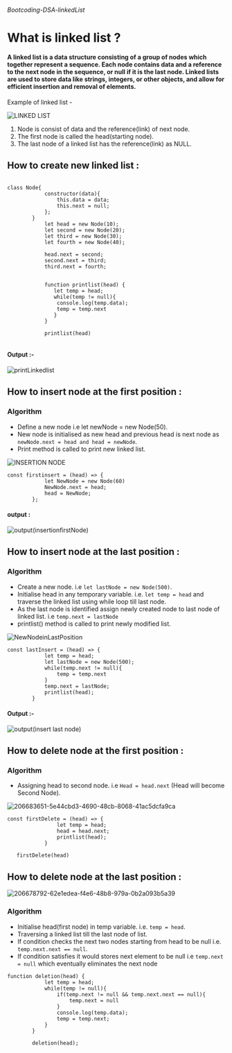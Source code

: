 
###### Bootcoding-DSA-linkedList


#  What is linked list ? 
#### A linked list is a data structure consisting of a group of nodes which together represent a sequence. Each node contains data and a reference to the next node in the sequence, or null if it is the last node. Linked lists are used to store data like strings, integers, or other objects, and allow for efficient insertion and removal of elements.


Example of linked list - 

 ![LINKED LIST](https://user-images.githubusercontent.com/114468530/206668549-6e63da14-8585-4c0a-a801-6d0d4d97ce73.png)

 1) Node is consist of data and the reference(link) of next node.
 2) The first node is called the head(starting node).
 3) The last node of a linked list has the reference(link) as NULL.


## How to create new linked list :

```

class Node{
            constructor(data){
                this.data = data;
                this.next = null;
            };
        }
            let head = new Node(10);
            let second = new Node(20);
            let third = new Node(30);
            let fourth = new Node(40);

            head.next = second;
            second.next = third;
            third.next = fourth;

            
            function printlist(head) {
               let temp = head;
               while(temp != null){
                console.log(temp.data);
                temp = temp.next
               }
            }

            printlist(head)
            
```

#### Output :-


![printLinkedlist](https://user-images.githubusercontent.com/114468530/206678480-84e308ff-5452-4a15-8af7-f92680cefb8f.png)



## How to insert node at the first position : 

### Algorithm

- Define a new node i.e let newNode = new Node(50). 
- New node is initialised as new head and previous head is next node as ```newNode.next = head and head = newNode```.
- Print method is called to print new linked list.


![INSERTION NODE ](https://user-images.githubusercontent.com/114468530/206685794-a17c47de-2615-49e5-bd15-329d9b8d898b.png)



```
const firstinsert = (head) => {
            let NewNode = new Node(60)
            NewNode.next = head;
            head = NewNode;
        };
```

#### output : 
![output(insertionfirstNode)](https://user-images.githubusercontent.com/114468530/206688473-22d15313-f715-4c7c-a812-195dd4b3b04b.png)


## How to insert node at the last position :

### Algorithm 
- Create a new node. i.e ```let lastNode = new Node(500)```. 
- Initialise head in any temporary variable. i.e. ```let temp = head``` and traverse the linked list using while loop till last node.
- As the last node is identified assign newly created node to last node of linked list. i.e ```temp.next = lastNode```
- printlist() method is called to print newly modified list.

![NewNodeinLastPosition](https://user-images.githubusercontent.com/114468530/206837791-2daeec02-48f0-4b11-9a77-b4a15c6cdeb1.png)


```
const lastInsert = (head) => {
            let temp = head;
            let lastNode = new Node(500);
            while(temp.next != null){
                temp = temp.next
            }
            temp.next = lastNode;
            printlist(head);
        }
```

#### Output :-


![output(insert last node)](https://user-images.githubusercontent.com/114468530/206838088-8c7672ab-4429-463b-af14-299e09d56362.png)


## How to delete node at the first position : 

### Algorithm 
- Assigning head to second node. i.e ```Head = head.next``` (Head will become Second Node).

![206683651-5e44cbd3-4690-48cb-8068-41ac5dcfa9ca](https://user-images.githubusercontent.com/114468530/206838162-d66ab7a3-87a6-4df9-88f6-183b5c60bfc7.png)


```
const firstDelete = (head) => {
                let temp = head;
                head = head.next;
                printlist(head);
            }
            
   firstDelete(head)
```

## How to delete node at the last position : 


![206678792-62e1edea-f4e6-48b8-979a-0b2a093b5a39](https://user-images.githubusercontent.com/114468530/206838307-18374f71-1530-4dc3-911f-fb7ae66fda61.png)

### Algorithm 
- Initialise head(first node) in temp variable. i.e. ```temp = head```. 
- Traversing a linked list till the last node of list.
- If condition checks the next two nodes starting from head to be null i.e. ```temp.next.next == null```.
- If condition satisfies it would stores next element to be null i.e ```temp.next = null``` which eventually eliminates the next node

```
function deletion(head) {
            let temp = head;
            while(temp != null){
                if(temp.next != null && temp.next.next == null){
                    temp.next = null
                }
                console.log(temp.data);
                temp = temp.next;
            }
        }

        deletion(head);
```

